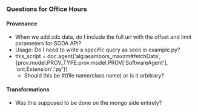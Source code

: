 ### Questions for Office Hours
#### Provenance
  * When we add cdc data, do I include the full url with the offset and limit parameters for SODA API? 
  * Usage: Do I need to write a specific query as seen in example.py?
  * this_script = doc.agent('alg:asambors_maxzm#fetchData', {prov.model.PROV_TYPE:prov.model.PROV['SoftwareAgent'], 'ont:Extension':'py'})
    * Should this be #(file name/class name) or is it arbitrary?  

#### Transformations
  * Was this supposed to be done on the mongo side entirely?